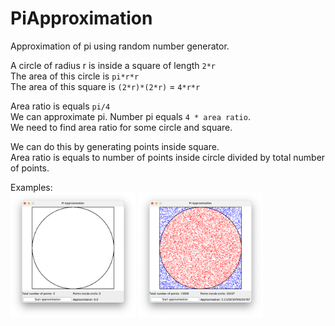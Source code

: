 # PiApproximation

Approximation of pi using random number generator.  

A circle of radius r is inside a square of length `2*r`  
The area of this circle is `pi*r*r`  
The area of this square is `(2*r)*(2*r)` = `4*r*r`  

Area ratio is equals `pi/4`  
We can approximate pi. Number pi equals `4 * area ratio`.  
We need to find area ratio for some circle and square.  

We can do this by generating points inside square.  
Area ratio is equals to number of points inside circle divided by total number of points.  

Examples:  
<img src="img1.png" alt="image 1" width="200"/>
<img src="img2.png" alt="image 2" width="200"/>
